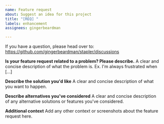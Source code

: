 ```yaml
---
name: Feature request
about: Suggest an idea for this project
title: "[REQ] "
labels: enhancement
assignees: gingerbeardman

---
```


If you have a question, please head over to: https://github.com/gingerbeardman/stapler/discussions

**Is your feature request related to a problem? Please describe.**
A clear and concise description of what the problem is. Ex. I'm always frustrated when [...]

**Describe the solution you'd like**
A clear and concise description of what you want to happen.

**Describe alternatives you've considered**
A clear and concise description of any alternative solutions or features you've considered.

**Additional context**
Add any other context or screenshots about the feature request here.
